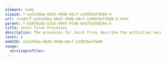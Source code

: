 ```yaml
---
element: node
nispid: T-ea31456a-6bd3-49d8-b8cf-e10935ef5b88-X
url: /node/T-ea31456a-6bd3-49d8-b8cf-e10935ef5b88-X.html
parent: T-b387618b-b255-494f-97d8-6d5f5e5b029a-X
title: Joint Fires Processes
description: The processes for Joint Fires describe the activities necessary to provide the ability to use kinetic and non-kinetic means in to generate the desired lethal and/or non-lethal effects from all domains of operations. Joint Fires enable the coordinated and integrated employment of land-, air- and naval fire support platforms delivering indirect firepower to achieve the required effects on ground targets to support Land Operations in the full spectrum of conflict. The processes encompass the integration of indirect fires and effects to influence the adversary forces, installations or functions or to maintain freedom of movement. The two broad categories of targets are planned and immediate. Planned targets are targets that are known to exist in an operational area and against which attacks have been scheduled in advance (see [[Joint Targeting Processes]]) or are on-call. Immediate targets, either unplanned or unanticipated, are targets that have been identified too late to be included in the normal targeting process, and therefore, have not been scheduled.
level: 6
emUUID: ea31456a-6bd3-49d8-b8cf-e10935ef5b88
usage:
  serviceprofiles:
---
```

